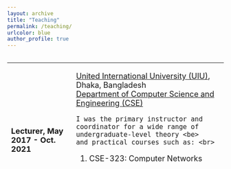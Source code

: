 ```yaml
---
layout: archive
title: "Teaching"
permalink: /teaching/
urlcolor: blue
author_profile: true
---
```


<style>
table, tr, td {
    border: none;
	font-size: 18px;
}
  
</style>
<div style="height:250px;overflow:auto;border:0px;border-collapse: collapse;" >
	<table  border="none" style="border:0px;border-collapse: collapse;" rules="none" >
	<colgroup>
       	<col span="1" style="width: 30%;">
       	<col span="1" style="width: 70%;">
	</colgroup>

<tr>
<td> <b> Lecturer, May 2017 - Oct. 2021 </b> </td> 
<td> 
<p>
	<a href="https://www.uiu.ac.bd/">United International University (UIU)</a>, Dhaka, Bangladesh <br>
	<a href="https://cse.uiu.ac.bd/"> Department of Computer Science and Engineering (CSE)</a> <br>
        
	I was the primary instructor and coordinator for a wide range of undergraduate-level theory <be> 
 	and practical courses such as: <br>
</p>
 
1. CSE-323: Computer Networks <br> 
2. CSE-315: Data communications <be>
3. CSE-1111: Structured Programming Language <br>
4. CSE 1325 - Digital Logic Design <br>
5. CSE 429 -  Digital System Design <br>

</td>
</tr>
